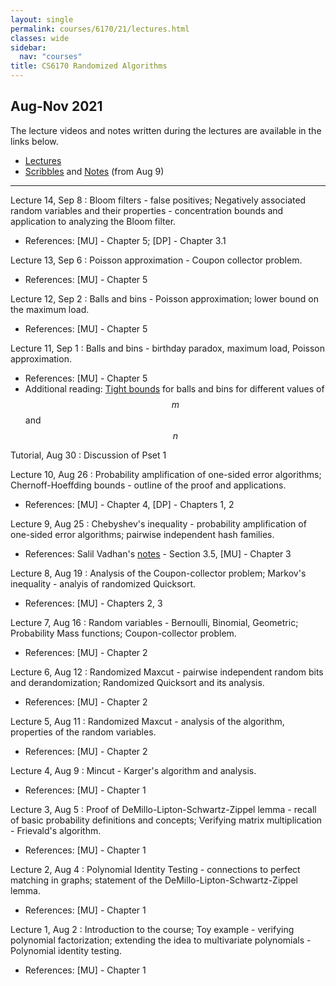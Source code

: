```yaml
---
layout: single
permalink: courses/6170/21/lectures.html
classes: wide
sidebar:
  nav: "courses"
title: CS6170 Randomized Algorithms
---
```


## Aug-Nov 2021

The lecture videos and notes written during the lectures are available in the links below.
- [Lectures](https://youtube.com/playlist?list=PLZA35hZpGfDFnKnAd9f_JnloWb-Cno86K)
- [Scribbles](https://drive.google.com/drive/folders/1Qe_6Kr5V5LlGuCRcxGxqcOnaoGHpS57X?usp=sharing) and [Notes](https://1drv.ms/u/s!Av99lURRg1j_umQuc2a1uqqanbwr) (from Aug 9)

---
Lecture 14, Sep 8
: Bloom filters - false positives; Negatively associated random variables and their properties - concentration bounds and application to analyzing the Bloom filter.
- References: [MU] - Chapter 5; [DP] - Chapter 3.1

Lecture 13, Sep 6
: Poisson approximation - Coupon collector problem.
- References: [MU] - Chapter 5

Lecture 12, Sep 2
: Balls and bins - Poisson approximation; lower bound on the maximum load.
- References: [MU] - Chapter 5

Lecture 11, Sep 1
: Balls and bins - birthday paradox, maximum load, Poisson approximation.
- References: [MU] - Chapter 5
- Additional reading: [Tight bounds](https://www.ic.unicamp.br/~celio/peer2peer/math/balls-into-bins.pdf) for balls and bins for different values of $$m$$ and $$n$$

Tutorial, Aug 30
: Discussion of Pset 1

Lecture 10, Aug 26
: Probability amplification of one-sided error algorithms; Chernoff-Hoeffding bounds - outline of the proof and applications.
- References: [MU] - Chapter 4, [DP] - Chapters 1, 2

Lecture 9, Aug 25
: Chebyshev's inequality - probability amplification of one-sided error algorithms; pairwise independent hash families.
- References: Salil Vadhan's [notes](https://people.seas.harvard.edu/~salil/pseudorandomness/basic.pdf) - Section 3.5, [MU] - Chapter 3

Lecture 8, Aug 19
: Analysis of the Coupon-collector problem; Markov's inequality - analyis of randomized Quicksort.
- References: [MU] - Chapters 2, 3

Lecture 7, Aug 16
: Random variables - Bernoulli, Binomial, Geometric; Probability Mass functions; Coupon-collector problem.
- References: [MU] - Chapter 2

Lecture 6, Aug 12
: Randomized Maxcut - pairwise independent random bits and derandomization; Randomized Quicksort and its analysis.
- References: [MU] - Chapter 2

Lecture 5, Aug 11
: Randomized Maxcut - analysis of the algorithm, properties of the random variables.
- References: [MU] - Chapter 2

Lecture 4, Aug 9
: Mincut - Karger's algorithm and analysis.
- References: [MU] - Chapter 1

Lecture 3, Aug 5
: Proof of DeMillo-Lipton-Schwartz-Zippel lemma - recall of basic probability definitions and concepts; Verifying matrix multiplication - Frievald's algorithm.
- References: [MU] - Chapter 1

Lecture 2, Aug 4
: Polynomial Identity Testing - connections to perfect matching in graphs; statement of the DeMillo-Lipton-Schwartz-Zippel lemma.
- References: [MU] - Chapter 1

Lecture 1, Aug 2
: Introduction to the course; Toy example - verifying polynomial factorization; extending the idea to multivariate polynomials - Polynomial identity testing.
- References: [MU] - Chapter 1
